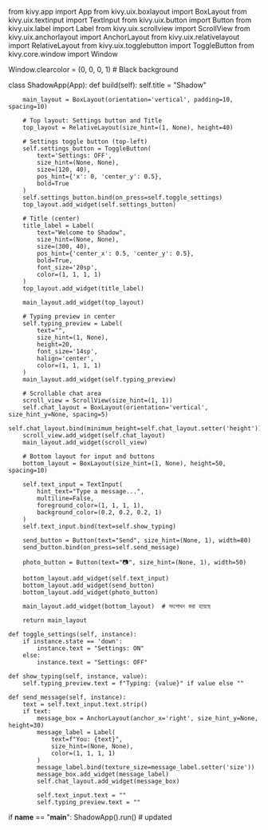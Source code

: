 from kivy.app import App
from kivy.uix.boxlayout import BoxLayout
from kivy.uix.textinput import TextInput
from kivy.uix.button import Button
from kivy.uix.label import Label
from kivy.uix.scrollview import ScrollView
from kivy.uix.anchorlayout import AnchorLayout
from kivy.uix.relativelayout import RelativeLayout
from kivy.uix.togglebutton import ToggleButton
from kivy.core.window import Window

Window.clearcolor = (0, 0, 0, 1)  # Black background

class ShadowApp(App):
    def build(self):
        self.title = "Shadow"

        main_layout = BoxLayout(orientation='vertical', padding=10, spacing=10)

        # Top layout: Settings button and Title
        top_layout = RelativeLayout(size_hint=(1, None), height=40)

        # Settings toggle button (top-left)
        self.settings_button = ToggleButton(
            text='Settings: OFF',
            size_hint=(None, None),
            size=(120, 40),
            pos_hint={'x': 0, 'center_y': 0.5},
            bold=True
        )
        self.settings_button.bind(on_press=self.toggle_settings)
        top_layout.add_widget(self.settings_button)

        # Title (center)
        title_label = Label(
            text="Welcome to Shadow",
            size_hint=(None, None),
            size=(300, 40),
            pos_hint={'center_x': 0.5, 'center_y': 0.5},
            bold=True,
            font_size='20sp',
            color=(1, 1, 1, 1)
        )
        top_layout.add_widget(title_label)

        main_layout.add_widget(top_layout)

        # Typing preview in center
        self.typing_preview = Label(
            text="",
            size_hint=(1, None),
            height=20,
            font_size='14sp',
            halign='center',
            color=(1, 1, 1, 1)
        )
        main_layout.add_widget(self.typing_preview)

        # Scrollable chat area
        scroll_view = ScrollView(size_hint=(1, 1))
        self.chat_layout = BoxLayout(orientation='vertical', size_hint_y=None, spacing=5)
        self.chat_layout.bind(minimum_height=self.chat_layout.setter('height'))
        scroll_view.add_widget(self.chat_layout)
        main_layout.add_widget(scroll_view)

        # Bottom layout for input and buttons
        bottom_layout = BoxLayout(size_hint=(1, None), height=50, spacing=10)

        self.text_input = TextInput(
            hint_text="Type a message...",
            multiline=False,
            foreground_color=(1, 1, 1, 1),
            background_color=(0.2, 0.2, 0.2, 1)
        )
        self.text_input.bind(text=self.show_typing)

        send_button = Button(text="Send", size_hint=(None, 1), width=80)
        send_button.bind(on_press=self.send_message)

        photo_button = Button(text="📷", size_hint=(None, 1), width=50)

        bottom_layout.add_widget(self.text_input)
        bottom_layout.add_widget(send_button)
        bottom_layout.add_widget(photo_button)

        main_layout.add_widget(bottom_layout)  # সংশোধন করা হয়েছে

        return main_layout

    def toggle_settings(self, instance):
        if instance.state == 'down':
            instance.text = "Settings: ON"
        else:
            instance.text = "Settings: OFF"

    def show_typing(self, instance, value):
        self.typing_preview.text = f"Typing: {value}" if value else ""

    def send_message(self, instance):
        text = self.text_input.text.strip()
        if text:
            message_box = AnchorLayout(anchor_x='right', size_hint_y=None, height=30)
            message_label = Label(
                text=f"You: {text}",
                size_hint=(None, None),
                color=(1, 1, 1, 1)
            )
            message_label.bind(texture_size=message_label.setter('size'))
            message_box.add_widget(message_label)
            self.chat_layout.add_widget(message_box)

            self.text_input.text = ""
            self.typing_preview.text = ""

if __name__ == "__main__":
    ShadowApp().run()
    # updated
    
